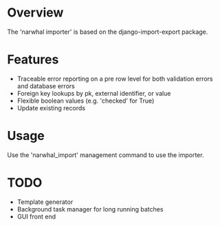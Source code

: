 # Overview
The 'narwhal importer' is based on the django-import-export package.

# Features
- Traceable error reporting on a pre row level for both validation errors and database errors
- Foreign key lookups by pk, external identifier, or value 
- Flexible boolean values (e.g. 'checked' for True)
- Update existing records

# Usage
Use the 'narwhal_import' management command to use the importer.

# TODO
- Template generator
- Background task manager for long running batches
- GUI front end
